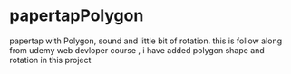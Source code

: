 # papertapPolygon
papertap with Polygon, sound and little bit of rotation.
this is follow along from udemy web devloper course , i have added polygon shape and rotation in this project
